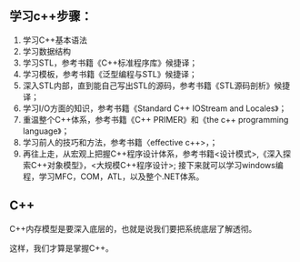 ## 学习c++步骤：

1. 学习C++基本语法
1. 学习数据结构
1. 学习STL，参考书籍《C++标准程序库》候捷译；
1. 学习模板，参考书籍《泛型编程与STL》候捷译；
1. 深入STL内部，直到能自己写出STL的源码，参考书籍《STL源码剖析》候捷译；
1. 学习I/O方面的知识，参考书籍《Standard C++ IOStream and Locales》；
1. 重温整个C++体系，参考书籍《C++ PRIMER》和《the c++ programming language》；
1. 学习前人的技巧和方法，参考书籍〈effective c++>，；
1. 再往上走，从宏观上把握C++程序设计体系，参考书籍<设计模式>,《深入探索C++对象模型》，<大规模C++程序设计>;
接下来就可以学习windows编程，学习MFC，COM，ATL，以及整个.NET体系。

## C++
C++内存模型是要深入底层的，也就是说我们要把系统底层了解透彻。

这样，我们才算是掌握C++。